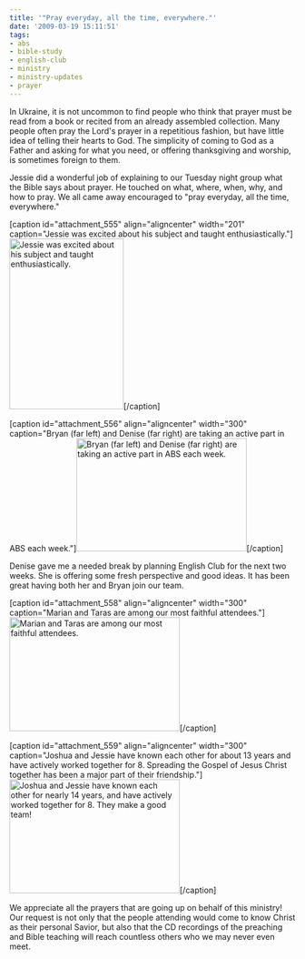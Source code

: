 ```yaml
---
title: '"Pray everyday, all the time, everywhere."'
date: '2009-03-19 15:11:51'
tags:
- abs
- bible-study
- english-club
- ministry
- ministry-updates
- prayer
---
```


In Ukraine, it is not uncommon to find people who think that prayer must be read from a book or recited from an already assembled collection. Many people often pray the Lord's prayer in a repetitious fashion, but have little idea of telling their hearts to God. The simplicity of coming to God as a Father and asking for what you need, or offering thanksgiving and worship, is sometimes foreign to them.

Jessie did a wonderful job of explaining to our Tuesday night group what the Bible says about prayer. He touched on what, where, when, why, and how to pray. We all came away encouraged to "pray everyday, all the time, everywhere."

[caption id="attachment_555" align="aligncenter" width="201" caption="Jessie was excited about his subject and taught enthusiastically."]<a href="https://s3.amazonaws.com/content.ofreport.com/2009/03/dsc_51251.jpg"><img class="size-medium wp-image-555" title="dsc_51251" src="https://s3.amazonaws.com/content.ofreport.com/2009/03/dsc_51251-201x300.jpg" alt="Jessie was excited about his subject and taught enthusiastically." width="201" height="300" /></a>[/caption]
<!--more-->
[caption id="attachment_556" align="aligncenter" width="300" caption="Bryan (far left) and Denise (far right) are taking an active part in ABS each week."]<a href="https://s3.amazonaws.com/content.ofreport.com/2009/03/dsc_5124.jpg"><img class="size-medium wp-image-556" title="dsc_5124" src="https://s3.amazonaws.com/content.ofreport.com/2009/03/dsc_5124-300x199.jpg" alt="Bryan (far left) and Denise (far right) are taking an active part in ABS each week." width="300" height="199" /></a>[/caption]

Denise gave me a needed break by planning English Club for the next two weeks. She is offering some fresh perspective and good ideas. It has been great having both her and Bryan join our team.

[caption id="attachment_558" align="aligncenter" width="300" caption="Marian and Taras are among our most faithful attendees."]<a href="https://s3.amazonaws.com/content.ofreport.com/2009/03/dsc_5123.jpg"><img class="size-medium wp-image-558" title="dsc_5123" src="https://s3.amazonaws.com/content.ofreport.com/2009/03/dsc_5123-300x200.jpg" alt="Marian and Taras are among our most faithful attendees." width="300" height="200" /></a>[/caption]

[caption id="attachment_559" align="aligncenter" width="300" caption="Joshua and Jessie have known each other for about 13 years and have actively worked together for 8. Spreading the Gospel of Jesus Christ together has been a major part of their friendship."]<a href="https://s3.amazonaws.com/content.ofreport.com/2009/03/dsc_5128.jpg"><img class="size-medium wp-image-559" title="dsc_5128" src="https://s3.amazonaws.com/content.ofreport.com/2009/03/dsc_5128-300x200.jpg" alt="Joshua and Jessie have known each other for nearly 14 years, and have actively worked together for 8. They make a good team!" width="300" height="200" /></a>[/caption]

We appreciate all the prayers that are going up on behalf of this ministry! Our request is not only that the people attending would come to know Christ as their personal Savior, but also that the CD recordings of the preaching and Bible teaching will reach countless others who we may never even meet.
